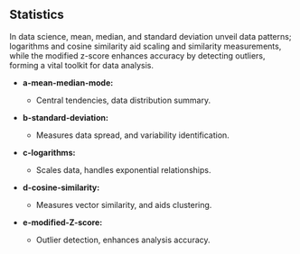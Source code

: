 ## Statistics

In data science, mean, median, and standard deviation unveil data patterns; logarithms and cosine similarity aid scaling and similarity measurements, while the modified z-score enhances accuracy by detecting outliers, forming a vital toolkit for data analysis.

- **a-mean-median-mode:** 
  - Central tendencies, data distribution summary.
  
- **b-standard-deviation:** 
  - Measures data spread, and variability identification.

- **c-logarithms:** 
  - Scales data, handles exponential relationships.

- **d-cosine-similarity:** 
  - Measures vector similarity, and aids clustering.

- **e-modified-Z-score:** 
  - Outlier detection, enhances analysis accuracy.
